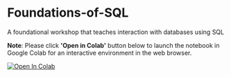 # Foundations-of-SQL
A foundational workshop that teaches interaction with databases using SQL


**Note**: Please click **'Open in Colab'** button below to launch the notebook in Google Colab for an interactive environment in the web browser.

[![Open In Colab](https://colab.research.google.com/assets/colab-badge.svg)](https://colab.research.google.com/github/The-CEAS-Library/Foundations-of-SQL)
